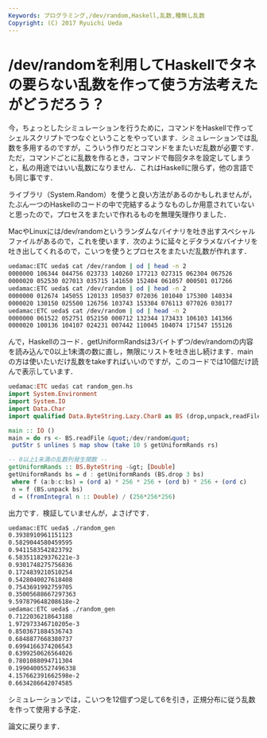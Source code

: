 ```yaml
---
Keywords: プログラミング,/dev/random,Haskell,乱数,種無し乱数
Copyright: (C) 2017 Ryuichi Ueda
---
```


# <!--:ja-->/dev/randomを利用してHaskellでタネの要らない乱数を作って使う方法考えたがどうだろう？<!--:-->
<!--:ja-->今，ちょっとしたシミュレーションを行うために，コマンドをHaskellで作ってシェルスクリプトでつなぐということをやっています．シミュレーションでは乱数を多用するのですが，こういう作りだとコマンドをまたいだ乱数が必要です．ただ，コマンドごとに乱数を作るとき，コマンドで毎回タネを設定してしまうと，私の用途ではいい乱数になりません．これはHaskellに限らず，他の言語でも同じ事です．

<!--:--><!--more--><!--:ja-->

ライブラリ（System.Random）を使うと良い方法があるのかもしれませんが，たぶん一つのHaskellのコードの中で完結するようなものしか用意されていないと思ったので，プロセスをまたいで作れるものを無理矢理作りました．

MacやLinuxには/dev/randomというランダムなバイナリを吐き出すスペシャルファイルがあるので，これを使います．次のように延々とデタラメなバイナリを吐き出してくれるので，こいつを使うとプロセスをまたいだ乱数が作れます．

```bash
uedamac:ETC ueda$ cat /dev/random | od | head -n 2 
0000000 106344 044756 023733 140260 177213 027315 062304 067526
0000020 052530 027013 035715 141650 152404 061057 000501 017266
uedamac:ETC ueda$ cat /dev/random | od | head -n 2 
0000000 012674 145055 120133 105037 072036 101040 175300 140334
0000020 130150 025500 126756 103743 153304 076113 077026 030177
uedamac:ETC ueda$ cat /dev/random | od | head -n 2 
0000000 061522 052751 052150 000712 132344 173433 106103 141366
0000020 100136 104107 024231 007442 110045 104074 171547 155126
```

んで，Haskellのコード．getUniformRandsは3バイトずつ/dev/randomの内容を読み込んで0以上1未満の数に直し，無限にリストを吐き出し続けます．mainの方は使いたいだけ乱数をtakeすればいいのですが，このコードでは10個だけ読んで表示しています．


```hs
uedamac:ETC ueda$ cat random_gen.hs 
import System.Environment
import System.IO
import Data.Char
import qualified Data.ByteString.Lazy.Char8 as BS (drop,unpack,readFile,ByteString)

main :: IO () 
main = do rs <- BS.readFile &quot;/dev/random&quot;
 putStr $ unlines $ map show (take 10 $ getUniformRands rs)

-- 0以上1未満の乱数列発生関数 --
getUniformRands :: BS.ByteString -&gt; [Double]
getUniformRands bs = d : getUniformRands (BS.drop 3 bs)
 where f (a:b:c:bs) = (ord a) * 256 * 256 + (ord b) * 256 + (ord c)
 n = f (BS.unpack bs)
 d = (fromIntegral n :: Double) / (256*256*256)
```

出力です．検証していませんが，よさげです．

```bash
uedamac:ETC ueda$ ./random_gen 
0.3938910961151123
0.5829044580459595
0.9411583542823792
6.583511829376221e-3
0.9301748275756836
0.1724839210510254
0.5428040027618408
0.7543691992759705
0.35005688667297363
9.597879648208618e-2
uedamac:ETC ueda$ ./random_gen 
0.7122036218643188
1.972973346710205e-3
0.8503671884536743
0.6848877668380737
0.6994166374206543
0.6399250626564026
0.7801088094711304
0.19904005527496338
4.157662391662598e-2
0.6634286642074585
```

シミュレーションでは，こいつを12個ずつ足して6を引き，正規分布に従う乱数を作って使用する予定．


論文に戻ります．<!--:-->

